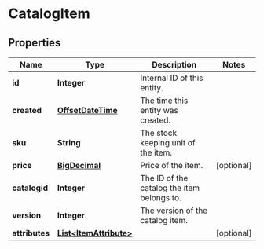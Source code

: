 

# CatalogItem


## Properties

Name | Type | Description | Notes
------------ | ------------- | ------------- | -------------
**id** | **Integer** | Internal ID of this entity. | 
**created** | [**OffsetDateTime**](OffsetDateTime.md) | The time this entity was created. | 
**sku** | **String** | The stock keeping unit of the item. | 
**price** | [**BigDecimal**](BigDecimal.md) | Price of the item. |  [optional]
**catalogid** | **Integer** | The ID of the catalog the item belongs to. | 
**version** | **Integer** | The version of the catalog item. | 
**attributes** | [**List&lt;ItemAttribute&gt;**](ItemAttribute.md) |  |  [optional]



